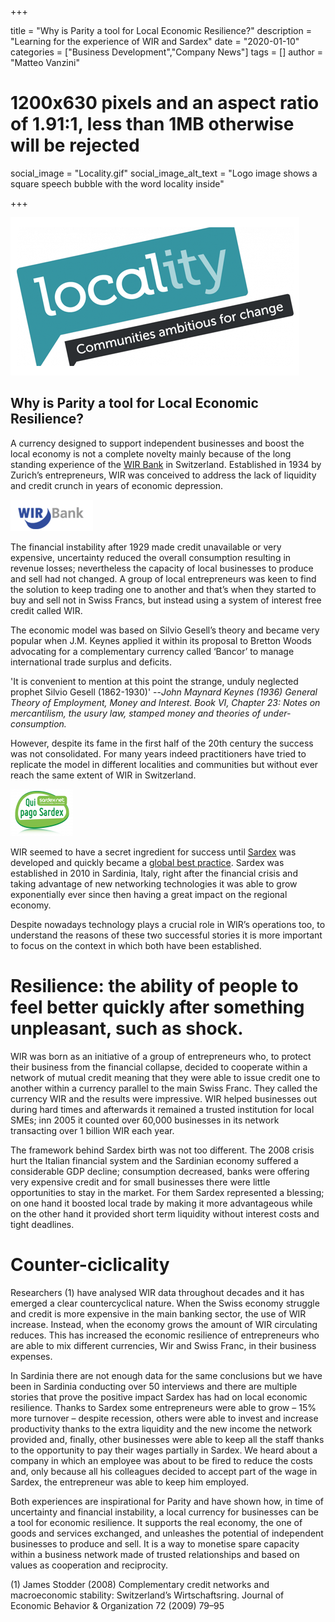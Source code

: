 +++

title = "Why is Parity a tool for Local Economic Resilience?"
description = "Learning for the experience of WIR and Sardex"
date = "2020-01-10"
categories = ["Business Development","Company News"]
tags = []
author = "Matteo Vanzini"
# 1200x630 pixels and an aspect ratio of 1.91:1, less than 1MB otherwise will be rejected
social_image = "Locality.gif"
social_image_alt_text = "Logo image shows a square speech bubble with the word locality inside"

+++

![Local Resilience](Locality.gif)

## Why is Parity a tool for Local Economic Resilience?

A currency designed to support independent businesses and boost the local economy is not a complete novelty mainly because of
the long standing experience of the [WIR Bank](https://www.wir.ch) in Switzerland. Established in 1934 by Zurich’s entrepreneurs, WIR was conceived
to address the lack of liquidity and credit crunch in years of economic depression.

![WIR Bank](WIR.png#left)

The financial instability after 1929 made credit unavailable or very expensive, uncertainty reduced the overall consumption
resulting in revenue losses; nevertheless the capacity of local businesses to produce and sell had not changed. A group of
local entrepreneurs was keen to find the solution to keep trading one to another and that’s when they started to buy and sell
not in Swiss Francs, but instead using a system of interest free credit called WIR.

The economic model was based on Silvio Gesell’s theory and became very popular when J.M. Keynes applied it within its proposal
to Bretton Woods advocating for a complementary currency called ‘Bancor’ to manage international trade surplus and deficits.

'It is convenient to mention at this point the strange, unduly neglected prophet Silvio Gesell (1862-1930)'
--<cite>John Maynard Keynes (1936) General Theory of Employment, Money and Interest. Book VI, Chapter 23:
Notes on mercantilism, the usury law, stamped money and theories of under-consumption.</cite>

However, despite its fame in the first half of the 20th century the success was not consolidated. For many years indeed
practitioners have tried to replicate the model in different localities and communities but without ever reach the same
extent of WIR in Switzerland.

![Sardex](Sardex.png#left)

WIR seemed to have a secret ingredient for success until [Sardex](https://sardex.net) was developed and quickly became a
[global best practice](https://www.ft.com/content/cf875d9a-5be6-11e5-a28b-50226830d644). Sardex was established in 2010 in
Sardinia, Italy, right after the financial crisis and taking advantage of new networking technologies it was able to grow
exponentially ever since then having a great impact on the regional economy.

Despite nowadays technology plays a crucial role in WIR’s operations too, to understand the reasons of these two successful
stories it is more important to focus on  the context in which both have been established.

# Resilience: the ability of people to feel better quickly after something unpleasant, such as shock.

WIR was born as an initiative of a group of entrepreneurs who, to protect their business from the financial collapse,
decided to cooperate within a network of mutual credit meaning that they were able to issue credit one to another within
a currency parallel to the main Swiss Franc. They called the currency WIR and the results were impressive.
WIR helped businesses out during hard times and afterwards it remained a trusted institution for local SMEs; inn 2005 it
counted over 60,000 businesses in its network transacting over 1 billion WIR each year.

The framework behind Sardex birth was not too different. The 2008 crisis hurt the Italian financial system and the Sardinian
economy suffered a considerable GDP decline; consumption decreased, banks were offering very expensive credit and for
small businesses there were little opportunities to stay in the market. For them Sardex represented a blessing; on one hand
it boosted local trade by making it more advantageous while on the other hand it provided short term liquidity without
interest costs and tight deadlines.

# Counter-ciclicality

Researchers (1) have analysed WIR data throughout decades and it has emerged a clear countercyclical nature. When the Swiss
economy struggle and credit is more expensive in the main banking sector, the use of WIR increase. Instead, when the economy
grows the amount of WIR circulating reduces. This has increased the economic resilience of entrepreneurs who are able to mix
different currencies, Wir and Swiss Franc, in their business expenses.

In Sardinia there are not enough data for the same conclusions but we have been in Sardinia conducting over 50 interviews and
there are multiple stories that prove the positive impact Sardex has had on local economic resilience. Thanks to Sardex some
entrepreneurs were able to grow – 15% more turnover – despite recession, others were able to invest and increase productivity
thanks to the extra liquidity and the new income the network provided and, finally, other businesses were able to keep all
the staff thanks to the opportunity to pay their wages partially in Sardex. We heard about a company in which an employee was
about to be fired to reduce the costs and, only because all his colleagues decided to accept part of the wage in Sardex, the
entrepreneur was able to keep him employed.

Both experiences are inspirational for Parity and have shown how, in time of uncertainty and financial instability, a local
currency for businesses can be a tool for economic resilience. It supports the real economy, the one of goods and services
exchanged, and unleashes the potential of independent businesses to produce and sell. It is a way to monetise spare capacity
within a business network made of trusted relationships and based on values as cooperation and reciprocity.

(1) James Stodder (2008) Complementary credit networks and macroeconomic stability: Switzerland’s Wirtschaftsring.
Journal of Economic Behavior & Organization 72 (2009) 79–95
